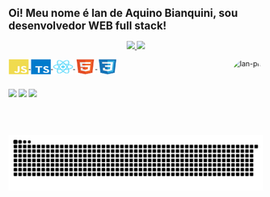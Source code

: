 ## Oi! Meu nome é Ian de Aquino Bianquini, sou desenvolvedor WEB full stack!
<div align="center">
  <a href="https://github.com/Ian-Aquino-Bianquini">
  <img height="180em" src="https://github-readme-stats.vercel.app/api?username=ian-aquino-bianquini&show_icons=true&theme=dracula&include_all_commits=true&count_private=true"/>
  <img height="180em" src="https://github-readme-stats.vercel.app/api/top-langs/?username=ian-aquino-bianquini&layout=compact&langs_count=7&theme=dracula"/>
</div>
<div style="display: inline_block"><br>
  <img align="center" alt="Ian-Js" height="30" width="40" src="https://raw.githubusercontent.com/devicons/devicon/master/icons/javascript/javascript-plain.svg">
  <img align="center" alt="Ian-Ts" height="30" width="40" src="https://raw.githubusercontent.com/devicons/devicon/master/icons/typescript/typescript-plain.svg">
  <img align="center" alt="Ian-React" height="30" width="40" src="https://raw.githubusercontent.com/devicons/devicon/master/icons/react/react-original.svg">
  <img align="center" alt="Ian-HTML" height="30" width="40" src="https://raw.githubusercontent.com/devicons/devicon/master/icons/html5/html5-original.svg">
  <img align="center" alt="Ian-CSS" height="30" width="40" src="https://raw.githubusercontent.com/devicons/devicon/master/icons/css3/css3-original.svg">
  <img align="right" alt="Ian-pic" height="150" style="border-radius:50px;" src="https://cdn.discordapp.com/attachments/713035640681529438/895058600442097704/IanAvatar.gif">
</div>
  
  ##
 
<div> 
 <a href="https://discordapp.com/channels/@me/SRevolution#4881/" target="_blank"><img src="https://img.shields.io/badge/Discord-7289DA?style=for-the-badge&logo=discord&logoColor=white" target="_blank"></a> 
  <a href = "mailto:ian.aquino2003@gmail.com"><img src="https://img.shields.io/badge/-Gmail-%23333?style=for-the-badge&logo=gmail&logoColor=white" target="_blank"></a>
  <a href="https://br.linkedin.com/in/ian-aquino-bianquini-926712207/es?trk=people-guest_people_search-card" target="_blank"><img src="https://img.shields.io/badge/-LinkedIn-%230077B5?style=for-the-badge&logo=linkedin&logoColor=white" target="_blank"></a> 
 
  ![Snake animation](https://github.com/Ian-Aquino-Bianquini/Ian-Aquino-Bianquini/blob/output/github-contribution-grid-snake.svg)
 
</div>
